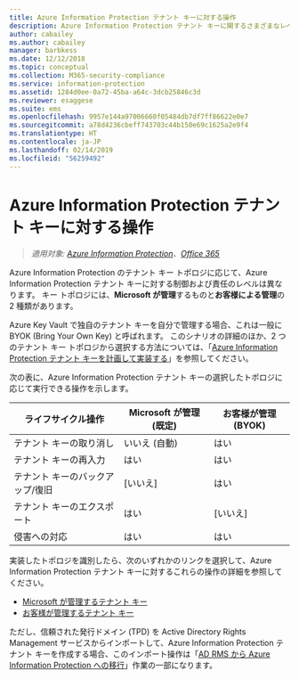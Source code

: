 ```yaml
---
title: Azure Information Protection テナント キーに対する操作
description: Azure Information Protection テナント キーに関するさまざまなレベルの制御および責任について確認してください。
author: cabailey
ms.author: cabailey
manager: barbkess
ms.date: 12/12/2018
ms.topic: conceptual
ms.collection: M365-security-compliance
ms.service: information-protection
ms.assetid: 1284d0ee-0a72-45ba-a64c-3dcb25846c3d
ms.reviewer: esaggese
ms.suite: ems
ms.openlocfilehash: 9957e144a97006660f05484db7df7ff86622e0e7
ms.sourcegitcommit: a78d4236cbeff743703c44b150e69c1625a2e9f4
ms.translationtype: HT
ms.contentlocale: ja-JP
ms.lasthandoff: 02/14/2019
ms.locfileid: "56259492"
---
```

# <a name="operations-for-your-azure-information-protection-tenant-key"></a>Azure Information Protection テナント キーに対する操作

>*適用対象: [Azure Information Protection](https://azure.microsoft.com/pricing/details/information-protection)、[Office 365](https://download.microsoft.com/download/E/C/F/ECF42E71-4EC0-48FF-AA00-577AC14D5B5C/Azure_Information_Protection_licensing_datasheet_EN-US.pdf)*

Azure Information Protection のテナント キー トポロジに応じて、Azure Information Protection テナント キーに対する制御および責任のレベルは異なります。 キー トポロジには、**Microsoft が管理**するものと**お客様による管理**の 2 種類があります。

Azure Key Vault で独自のテナント キーを自分で管理する場合、これは一般に BYOK (Bring Your Own Key) と呼ばれます。 このシナリオの詳細のほか、2 つのテナント キー トポロジから選択する方法については、「[Azure Information Protection テナント キーを計画して実装する](plan-implement-tenant-key.md)」を参照してください。

次の表に、Azure Information Protection テナント キーの選択したトポロジに応じて実行できる操作を示します。

|ライフサイクル操作|Microsoft が管理 (既定)|お客様が管理 (BYOK)|
|-----------------------|-------------------------------|---------------------------|
|テナント キーの取り消し|いいえ (自動)|はい|
|テナント キーの再入力|はい|はい|
|テナント キーのバックアップ/復旧|[いいえ]|はい|
|テナント キーのエクスポート|はい|[いいえ]|
|侵害への対応|はい|はい|

実装したトポロジを識別したら、次のいずれかのリンクを選択して、Azure Information Protection テナント キーに対するこれらの操作の詳細を参照してください。

- [Microsoft が管理するテナント キー](operations-microsoft-managed-tenant-key.md)
- [お客様が管理するテナント キー](operations-customer-managed-tenant-key.md)

ただし、信頼された発行ドメイン (TPD) を Active Directory Rights Management サービスからインポートして、Azure Information Protection テナント キーを作成する場合、このインポート操作は「[AD RMS から Azure Information Protection への移行](migrate-from-ad-rms-to-azure-rms.md)」作業の一部になります。  

